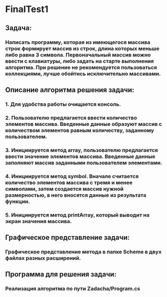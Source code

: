 # FinalTest1
## Задача: 
### Написать программу, которая из имеющегося массива строк формирует массив из строк, длина которых меньше либо равна 3 символа. Первоначальный массив можно ввести с клавиатуры, либо задать на старте выполнения алгоритма. При решение не рекомендуется пользоваться коллекциями, лучше обойтись исключительно массивами.

## Описание алгоритма решения задачи:
### 1. Для удобства работы очищается консоль.
### 2. Пользователю предлагается ввести количество элементов массива. Введенные данные образуют массив с количеством элементов равным количеству, заданному пользователем.
### 3. Инициируется метод array, пользователю предлагается ввести значение элементов массива. Введенные данные заполняют массив заданными пользователем элементами.
### 4. Инициируется метод symbol. Вначале считается количество элементов массива с тремя и менее символами, затем создается массив нужной размерностью, в него вносятся данные из результата функции.
### 5. Инициируется метод printArray, который выводит на экран значения массива.

## Графическое представление задачи: 
### Графическое представление метода в папке Scheme в двух файлах разных расширений.

## Программа для решения задачи: 
### Реализация алгоритма по пути Zadacha/Program.cs